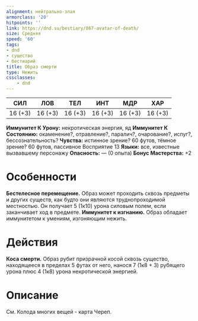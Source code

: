 ```yaml
---
alignment: нейтрально-злая
armorclass: '20'
hitpoints: ''
link: https://dnd.su/bestiary/867-avatar-of-death/
size: Средняя
speed: '60'
tags:
- dnd
- существо
- бестиарий
title: Образ смерти
type: Нежить
cssclasses:
    - dnd
---
```



| СИЛ | ЛОВ | ТЕЛ | ИНТ | МДР | ХАР |
|---|---|---|---|---|---|
| 16 (+3) | 16 (+3) | 16 (+3) | 16 (+3) | 16 (+3) | 16 (+3) |
**Иммунитет К Урону:** некротическая энергия, яд
**Иммунитет К Состоянию:** окаменение?, отравление?, паралич?, очарование?, испуг?, бессознательность?
**Чувства:** истинное зрение? 60 футов, тёмное зрение? 60 футов, пассивное Восприятие 13
**Языки:** все, известные вызвавшему персонажу
**Опасность:** — (0 опыта)
**Бонус Мастерства:** +2


# Особенности
**Бестелесное перемещение.** Образ может проходить сквозь предметы и других существ, как будто они являются труднопроходимой местностью. Он получает 5 (1к10) урона силовым полем, если заканчивает ход в предмете.
**Иммунитет к изгнанию.** Образ обладает иммунитетом к умениям, изгоняющим нежить.


# Действия
**Коса смерти.** Образ рубит призрачной косой сквозь существо, находящееся в пределах 5 футах от него, нанося 7 (1к8 + 3) рубящего урона плюс 4 (1к8) урона некротической энергией.


# Описание
См. Колода многих вещей - карта Череп.